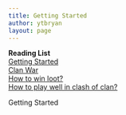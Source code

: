 ```yaml
---
title: Getting Started
author: ytbryan
layout: page
---
```

<p class="bg-info">
  <strong>Reading List</strong><br /> <a href="/earthling-getting-started">Getting Started</a><br /> <a href="/clan-war">Clan War</a><br /> <a href="/win-loot">How to win loot?<br /> </a><a href="/play-clash-of-clan">How to play well in clash of clan?</a>
</p>

Getting Started